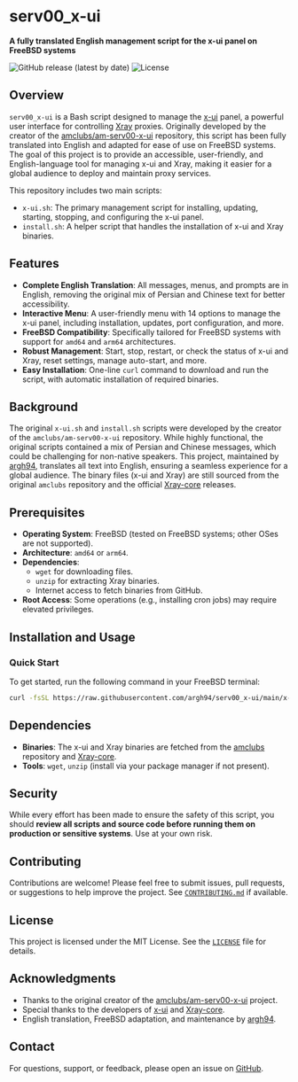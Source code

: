 # serv00_x-ui

**A fully translated English management script for the x-ui panel on FreeBSD systems**

![GitHub release (latest by date)](https://img.shields.io/github/v/release/argh94/serv00_x-ui)
![License](https://img.shields.io/github/license/argh94/serv00_x-ui)

## Overview

`serv00_x-ui` is a Bash script designed to manage the [x-ui](https://github.com/vaxilu/x-ui) panel, a powerful user interface for controlling [Xray](https://github.com/XTLS/Xray-core) proxies. Originally developed by the creator of the [amclubs/am-serv00-x-ui](https://github.com/amclubs/am-serv00-x-ui) repository, this script has been fully translated into English and adapted for ease of use on FreeBSD systems. The goal of this project is to provide an accessible, user-friendly, and English-language tool for managing x-ui and Xray, making it easier for a global audience to deploy and maintain proxy services.

This repository includes two main scripts:

- `x-ui.sh`: The primary management script for installing, updating, starting, stopping, and configuring the x-ui panel.
- `install.sh`: A helper script that handles the installation of x-ui and Xray binaries.

## Features

- **Complete English Translation**: All messages, menus, and prompts are in English, removing the original mix of Persian and Chinese text for better accessibility.
- **Interactive Menu**: A user-friendly menu with 14 options to manage the x-ui panel, including installation, updates, port configuration, and more.
- **FreeBSD Compatibility**: Specifically tailored for FreeBSD systems with support for `amd64` and `arm64` architectures.
- **Robust Management**: Start, stop, restart, or check the status of x-ui and Xray, reset settings, manage auto-start, and more.
- **Easy Installation**: One-line `curl` command to download and run the script, with automatic installation of required binaries.

## Background

The original `x-ui.sh` and `install.sh` scripts were developed by the creator of the `amclubs/am-serv00-x-ui` repository. While highly functional, the original scripts contained a mix of Persian and Chinese messages, which could be challenging for non-native speakers. This project, maintained by [argh94](https://github.com/argh94), translates all text into English, ensuring a seamless experience for a global audience. The binary files (x-ui and Xray) are still sourced from the original `amclubs` repository and the official [Xray-core](https://github.com/XTLS/Xray-core) releases.

## Prerequisites

- **Operating System**: FreeBSD (tested on FreeBSD systems; other OSes are not supported).
- **Architecture**: `amd64` or `arm64`.
- **Dependencies**: 
  - `wget` for downloading files.
  - `unzip` for extracting Xray binaries.
  - Internet access to fetch binaries from GitHub.
- **Root Access**: Some operations (e.g., installing cron jobs) may require elevated privileges.

## Installation and Usage

### Quick Start

To get started, run the following command in your FreeBSD terminal:

```bash
curl -fsSL https://raw.githubusercontent.com/argh94/serv00_x-ui/main/x-ui.sh -o ~/x-ui.sh && chmod +x ~/x-ui.sh && ~/x-ui.sh
```

## Dependencies

- **Binaries**: The x-ui and Xray binaries are fetched from the [amclubs](https://github.com/amclubs/am-serv00-x-ui) repository and [Xray-core](https://github.com/XTLS/Xray-core).
- **Tools**: `wget`, `unzip` (install via your package manager if not present).

## Security

While every effort has been made to ensure the safety of this script, you should **review all scripts and source code before running them on production or sensitive systems**. Use at your own risk.

## Contributing

Contributions are welcome! Please feel free to submit issues, pull requests, or suggestions to help improve the project. See [`CONTRIBUTING.md`](CONTRIBUTING.md) if available.

## License

This project is licensed under the MIT License. See the [`LICENSE`](LICENSE) file for details.

## Acknowledgments

- Thanks to the original creator of the [amclubs/am-serv00-x-ui](https://github.com/amclubs/am-serv00-x-ui) project.
- Special thanks to the developers of [x-ui](https://github.com/vaxilu/x-ui) and [Xray-core](https://github.com/XTLS/Xray-core).
- English translation, FreeBSD adaptation, and maintenance by [argh94](https://github.com/argh94).

## Contact

For questions, support, or feedback, please open an issue on [GitHub](https://github.com/argh94/serv00_x-ui/issues).
